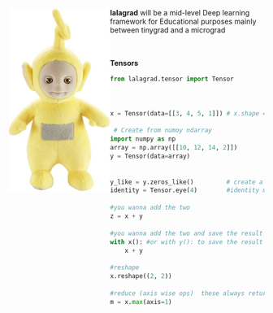 <img style="float: left" src=./lalagrad/utils/img/lala.jpeg alt=drawing width=200/>
<b>lalagrad</b> will be a mid-level Deep learning framework for Educational purposes mainly
between tinygrad and a micrograd

<br><br>
<b>Tensors</b>

```python
from lalagrad.tensor import Tensor



x = Tensor(data=[[3, 4, 5, 1]]) # x.shape => (1, 3)

 # Create from numoy ndarray
import numpy as np
array = np.array([[10, 12, 14, 2]])
y = Tensor(data=array) 


y_like = y.zeros_like()         # create a tensor like y but filled_with zeros
identity = Tensor.eye(4)        #identity matrice

#you wanna add the two
z = x + y

#you wanna add the two and save the result in one of them
with x(): #or with y(): to save the result on y
    x + y

#reshape
x.reshape((2, 2))

#reduce (axis wise ops)  these always returns a new tensor (they never modify self)       
m = x.max(axis=1)                        

```